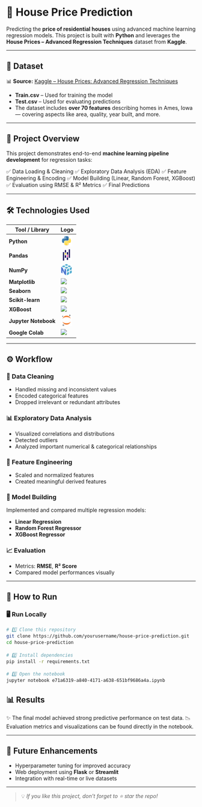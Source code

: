 # 🏡 House Price Prediction

Predicting the **price of residential houses** using advanced machine learning regression models.
This project is built with **Python** and leverages the **House Prices – Advanced Regression Techniques** dataset from **Kaggle**.

---

## 📂 Dataset

📊 **Source:** [Kaggle – House Prices: Advanced Regression Techniques](https://www.kaggle.com/c/house-prices-advanced-regression-techniques)

* **Train.csv** – Used for training the model
* **Test.csv** – Used for evaluating predictions
* The dataset includes **over 70 features** describing homes in Ames, Iowa — covering aspects like area, quality, year built, and more.

---

## 🧠 Project Overview

This project demonstrates end-to-end **machine learning pipeline development** for regression tasks:

✅ Data Loading & Cleaning
✅ Exploratory Data Analysis (EDA)
✅ Feature Engineering & Encoding
✅ Model Building (Linear, Random Forest, XGBoost)
✅ Evaluation using RMSE & R² Metrics
✅ Final Predictions

---

## 🛠️ Technologies Used

| Tool / Library       | Logo                                                                                                                 |
| -------------------- | -------------------------------------------------------------------------------------------------------------------- |
| **Python**           | <img src="https://raw.githubusercontent.com/devicons/devicon/master/icons/python/python-original.svg" width="30"/>   |
| **Pandas**           | <img src="https://raw.githubusercontent.com/devicons/devicon/master/icons/pandas/pandas-original.svg" width="30"/>   |
| **NumPy**            | <img src="https://raw.githubusercontent.com/devicons/devicon/master/icons/numpy/numpy-original.svg" width="30"/>     |
| **Matplotlib**       | <img src="https://upload.wikimedia.org/wikipedia/commons/8/84/Matplotlib_icon.svg" width="30"/>                      |
| **Seaborn**          | <img src="https://seaborn.pydata.org/_images/logo-tall-lightbg.svg" width="30"/>                                     |
| **Scikit-learn**     | <img src="https://upload.wikimedia.org/wikipedia/commons/0/05/Scikit_learn_logo_small.svg" width="30"/>              |
| **XGBoost**          | <img src="https://upload.wikimedia.org/wikipedia/commons/6/69/XGBoost_logo.png" width="30"/>                         |
| **Jupyter Notebook** | <img src="https://raw.githubusercontent.com/devicons/devicon/master/icons/jupyter/jupyter-original.svg" width="30"/> |
| **Google Colab**     | <img src="https://upload.wikimedia.org/wikipedia/commons/d/d0/Google_Colaboratory_SVG_Logo.svg" width="30"/>         |

---

## ⚙️ Workflow

### 🧹 Data Cleaning

* Handled missing and inconsistent values
* Encoded categorical features
* Dropped irrelevant or redundant attributes

### 📊 Exploratory Data Analysis

* Visualized correlations and distributions
* Detected outliers
* Analyzed important numerical & categorical relationships

### 🧩 Feature Engineering

* Scaled and normalized features
* Created meaningful derived features

### 🤖 Model Building

Implemented and compared multiple regression models:

* **Linear Regression**
* **Random Forest Regressor**
* **XGBoost Regressor**

### 📈 Evaluation

* Metrics: **RMSE**, **R² Score**
* Compared model performances visually

---

## 🚀 How to Run

### 🖥️ Run Locally

```bash
# 1️⃣ Clone this repository
git clone https://github.com/yourusername/house-price-prediction.git
cd house-price-prediction

# 2️⃣ Install dependencies
pip install -r requirements.txt

# 3️⃣ Open the notebook
jupyter notebook e71a6319-a840-4171-a638-651bf9686a4a.ipynb
```

## 📊 Results

✨ The final model achieved strong predictive performance on test data.
📉 Evaluation metrics and visualizations can be found directly in the notebook.

---

## 🔮 Future Enhancements

* Hyperparameter tuning for improved accuracy
* Web deployment using **Flask** or **Streamlit**
* Integration with real-time or live datasets

---

> 💡 *If you like this project, don’t forget to ⭐ star the repo!*
